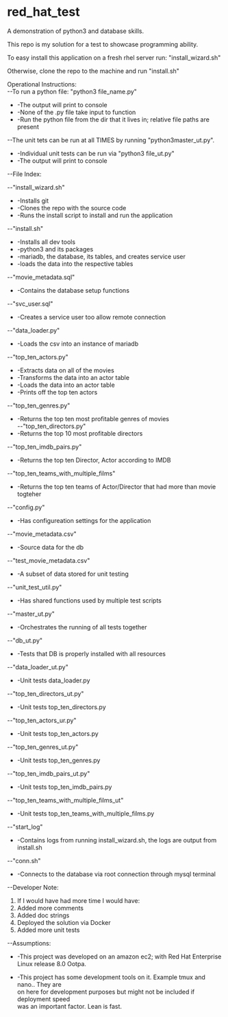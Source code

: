 # red_hat_test  
A demonstration of python3 and database skills.   

This repo is my solution for a test to showcase programming ability.  

To easy install this application on a fresh rhel server run: "install_wizard.sh"  

Otherwise, clone the repo to the machine and run "install.sh"  

Operational Instructions:  
--To run a python file: "python3 file_name.py"  
-  -The output will print to console  
-  -None of the .py file take input to function  
-  -Run the python file from the dir that it lives in; relative file paths are present    
    
--The unit tets can be run at all TIMES by running "python3master_ut.py".    
-  -Individual unit tests can be run via "python3 file_ut.py"   
-  -The output will print to console  

--File Index:  

--"install_wizard.sh" 
-  -Installs git  
-  -Clones the repo with the source code  
-  -Runs the install script to install and run the application


--"install.sh" 
-  -Installs all dev tools  
-  -python3 and its packages  
-  -mariadb, the database, its tables, and creates service user  
-  -loads the data into the respective tables  


--"movie_metadata.sql"
-  -Contains the database setup functions  


--"svc_user.sql"
-  -Creates a service user too allow remote connection  


--"data_loader.py"
-  -Loads the csv into an instance of mariadb  


--"top_ten_actors.py"
-  -Extracts data on all of the movies  
-  -Transforms the data into an actor table  
-  -Loads the data into an actor table  
-  -Prints off the top ten actors  


--"top_ten_genres.py" 
-  -Returns the top ten most profitable genres of movies  
--"top_ten_directors.py"
-  -Returns the top 10 most profitable directors  


--"top_ten_imdb_pairs.py"
-  -Returns the top ten Director, Actor according to IMDB  


--"top_ten_teams_with_multiple_films" 
-  -Returns the top ten teams of Actor/Director that had more than movie togteher  


--"config.py" 
-  -Has configureation settings for the application  


--"movie_metadata.csv" 
-  -Source data for the db  


--"test_movie_metadata.csv" 
-  -A subset of data stored for unit testing  


--"unit_test_util.py" 
-  -Has shared functions used by multiple test scripts  


--"master_ut.py" 
-  -Orchestrates the running of all tests together  


--"db_ut.py" 
-  -Tests that DB is properly installed with all resources  


--"data_loader_ut.py" 
- -Unit tests data_loader.py  


--"top_ten_directors_ut.py" 
-  -Unit tests top_ten_directors.py  


--"top_ten_actors_ur.py" 
-  -Unit tests top_ten_actors.py  


--"top_ten_genres_ut.py" 
-  -Unit tests top_ten_genres.py  


--"top_ten_imdb_pairs_ut.py" 
-  -Unit tests top_ten_imdb_pairs.py 


--"top_ten_teams_with_multiple_films_ut" 
-  -Unit tests top_ten_teams_with_multiple_films.py  


--"start_log" 
-  -Contains logs from running install_wizard.sh, the logs are output from install.sh  


--"conn.sh" 
-  -Connects to the database via root connection through mysql terminal  
  
--Developer Note:  
1. If I would have had more time I would have:  
2. Added more comments  
3. Added doc strings  
4. Deployed the solution via Docker  
5. Added more unit tests  
          
--Assumptions:  
-  -This project was developed on an amazon ec2; with Red Hat Enterprise Linux release 8.0 Ootpa.  

-  -This project has some development tools on it. Example tmux and nano.. They are   
    on here for development purposes but might not be included if deployment speed  
    was an important factor. Lean is fast.  
    

  
